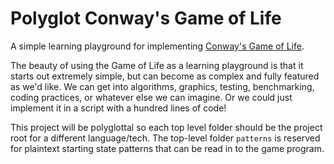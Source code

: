 # Polyglot Conway's Game of Life

A simple learning playground for implementing [Conway's Game of Life](https://en.wikipedia.org/wiki/Conway%27s_Game_of_Life).

The beauty of using the Game of Life as a learning playground is that it starts out extremely simple, but can become as complex and fully featured as we'd like. We can get into algorithms, graphics, testing, benchmarking, coding practices, or whatever else we can imagine. Or we could just implement it in a script with a hundred lines of code!

This project will be polyglottal so each top level folder should be the project root for a different language/tech. The top-level folder `patterns` is reserved for plaintext starting state patterns that can be read in to the game program.
